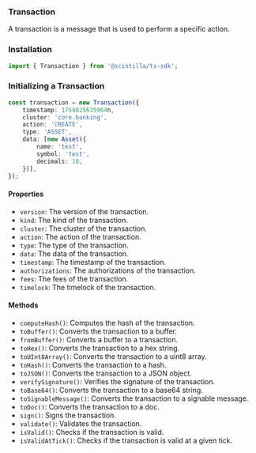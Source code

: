 ### Transaction

A transaction is a message that is used to perform a specific action.

### Installation
```js
import { Transaction } from '@scintilla/ts-sdk';
```

### Initializing a Transaction
```typescript
const transaction = new Transaction({
    timestamp: 1758829635964n,
    cluster: 'core.banking',
    action: 'CREATE',
    type: 'ASSET',
    data: [new Asset({
        name: 'test',
        symbol: 'test',
        decimals: 18,
    })],
});
```

#### Properties

- `version`: The version of the transaction.
- `kind`: The kind of the transaction.
- `cluster`: The cluster of the transaction.
- `action`: The action of the transaction.
- `type`: The type of the transaction.
- `data`: The data of the transaction.
- `timestamp`: The timestamp of the transaction.
- `authorizations`: The authorizations of the transaction.
- `fees`: The fees of the transaction.
- `timelock`: The timelock of the transaction.

#### Methods

- `computeHash()`: Computes the hash of the transaction.
- `toBuffer()`: Converts the transaction to a buffer.
- `fromBuffer()`: Converts a buffer to a transaction.
- `toHex()`: Converts the transaction to a hex string.
- `toUInt8Array()`: Converts the transaction to a uint8 array.
- `toHash()`: Converts the transaction to a hash.
- `toJSON()`: Converts the transaction to a JSON object.
- `verifySignature()`: Verifies the signature of the transaction.
- `toBase64()`: Converts the transaction to a base64 string.
- `toSignableMessage()`: Converts the transaction to a signable message.
- `toDoc()`: Converts the transaction to a doc.
- `sign()`: Signs the transaction.
- `validate()`: Validates the transaction.
- `isValid()`: Checks if the transaction is valid.
- `isValidAtTick()`: Checks if the transaction is valid at a given tick.